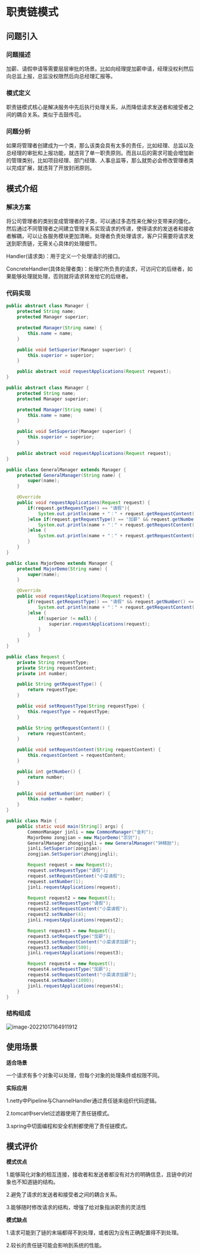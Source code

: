 # 职责链模式

## 问题引入

### 问题描述

加薪、请假申请等需要层层审批的场景。比如向经理提加薪申请，经理没权利然后向总监上报，总监没权限然后向总经理汇报等。

### **模式定义**

职责链模式核心是解决服务中先后执行处理关系，从而降低请求发送者和接受者之间的耦合关系。类似于击鼓传花。

### 问题分析

如果将管理者创建成为一个类，那么该类会具有太多的责任，比如经理、总监以及总经理的审批和上报功能，就违背了单一职责原则。而且以后的需求可能会增加新的管理类别，比如项目经理、部门经理、人事总监等，那么就势必会修改管理者类以完成扩展，就违背了开放封闭原则。

## 模式介绍

### 解决方案

将公司管理者的类别变成管理者的子类，可以通过多态性来化解分支带来的僵化。然后通过不同管理者之间建立管理关系实现请求的传递，使得请求的发送者和接收者解耦，可以让各服务模块更加清晰。处理者负责处理请求，客户只需要将请求发送到职责链，无需关心具体的处理细节。

Handler(请求类)：用于定义一个处理请示的接口。

ConcreteHandler(具体处理者类)：处理它所负责的请求，可访问它的后继者，如果能够处理就处理，否则就将请求转发给它的后继者。

### 代码实现

```java
public abstract class Manager {
    protected String name;
    protected Manager superior;

    protected Manager(String name) {
        this.name = name;
    }

    public void SetSuperior(Manager superior) {
        this.superior = superior;
    }

    public abstract void requestApplications(Request request);
}

public abstract class Manager {
    protected String name;
    protected Manager superior;

    protected Manager(String name) {
        this.name = name;
    }

    public void SetSuperior(Manager superior) {
        this.superior = superior;
    }

    public abstract void requestApplications(Request request);
}

public class GeneralManager extends Manager {
    protected GeneralManager(String name) {
        super(name);
    }

    @Override
    public void requestApplications(Request request) {
        if(request.getRequestType() == "请假"){
            System.out.println(name + "：" + request.getRequestContent() + " 数量" + request.getNumber() + " 被批准" );
        }else if(request.getRequestType() == "加薪" && request.getNumber() <= 500) {
            System.out.println(name + "：" + request.getRequestContent() + " 数量" + request.getNumber() + " 被批准" );
        }else {
            System.out.println(name + "：" + request.getRequestContent() + " 数量" + request.getNumber() + " 再说吧" );
        }
    }
}

public class MajorDemo extends Manager {
    protected MajorDemo(String name) {
        super(name);
    }

    @Override
    public void requestApplications(Request request) {
        if(request.getRequestType() == "请假" && request.getNumber() <= 5) {
            System.out.println(name + "：" + request.getRequestContent() + " 数量" + request.getNumber() + " 被批准" );
        }else {
            if(superior != null) {
                superior.requestApplications(request);
            }
        }
    }
}

public class Request {
    private String requestType;
    private String requestContent;
    private int number;

    public String getRequestType() {
        return requestType;
    }

    public void setRequestType(String requestType) {
        this.requestType = requestType;
    }

    public String getRequestContent() {
        return requestContent;
    }

    public void setRequestContent(String requestContent) {
        this.requestContent = requestContent;
    }

    public int getNumber() {
        return number;
    }

    public void setNumber(int number) {
        this.number = number;
    }
}

public class Main {
    public static void main(String[] args) {
        CommonManager jinli = new CommonManager("金利");
        MajorDemo zongjian = new MajorDemo("宗剑");
        GeneralManager zhongjingli = new GeneralManager("钟精励");
        jinli.SetSuperior(zongjian);
        zongjian.SetSuperior(zhongjingli);

        Request request = new Request();
        request.setRequestType("请假");
        request.setRequestContent("小菜请假");
        request.setNumber(1);
        jinli.requestApplications(request);

        Request request2 = new Request();
        request2.setRequestType("请假");
        request2.setRequestContent("小菜请假");
        request2.setNumber(4);
        jinli.requestApplications(request2);

        Request request3 = new Request();
        request3.setRequestType("加薪");
        request3.setRequestContent("小菜请求加薪");
        request3.setNumber(500);
        jinli.requestApplications(request3);

        Request request4 = new Request();
        request4.setRequestType("加薪");
        request4.setRequestContent("小菜请求加薪");
        request4.setNumber(1000);
        jinli.requestApplications(request4);
    }
}

```

### **结构**组成

![image-20221017164911912](img/chain_of_responsibility/chain_of_responsibility.JPG)

## 使用场景

**适合场景**

一个请求有多个对象可以处理，但每个对象的处理条件或权限不同。

**实际应用**

1.netty中Pipeline与ChannelHandler通过责任链来组织代码逻辑。

2.tomcat中servlet过滤器使用了责任链模式。

3.spring中切面编程和安全机制都使用了责任链模式。

## 模式评价

**模式优点**

1.能够简化对象的相互连接，接收者和发送者都没有对方的明确信息，且链中的对象也不知道链的结构。

2.避免了请求的发送者和接受者之间的耦合关系。

3.能够随时修改请求的结构，增强了给对象指派职责的灵活性

**模式缺点**

1.请求可能到了链的末端都得不到处理，或者因为没有正确配置得不到处理。

2.较长的责任链可能会影响到系统的性能。



